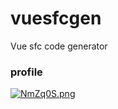 # vuesfcgen
Vue sfc code generator

### profile
[![NmZq0S.png](https://s1.ax1x.com/2020/06/18/NmZq0S.png)](https://imgchr.com/i/NmZq0S)